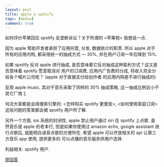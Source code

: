 ```yaml
---
layout: post
title: apple & spotify
tags: [media]
comment: true
---
```


如何评价苹果回应 spotify 反垄断诉讼？关于所谓的 <苹果税\> 我想说一点.

因为 apple 帮助开发者承担了应用托管, 分发, 数据统计的职责. 所以 apple 对于所有的应用内购, 都采用统一的抽成方式 — 30%, 并在用户订阅一年后降到 15%.

如果 spotify 反对 apple 进行抽成, 是否意味着它反对抽成这种盈利方式？这又是否意味着 spotify 愿意取消对 用户的订阅费, 应用内广告费的分成, 将收入完全分给各个唱片公司呢？ (apple 对于直接支付给创作者 的应用内购是不进行抽成的)

反观 apple music, 其对于音乐采取了同样的 30% 抽成策略, 这一抽成比例远小于其它厂商 [1](https://new.qq.com/cmsn/20150616/20150616008728).

何况大家都是会用搜索引擎的: <怎样购买 spotify 更便宜>, <如何使用家庭订阅> 这些问题的答案都会被 spotify 用户所了解.

另外一个方面, ios 系统的封闭性, apple 禁止用户通过 siri 在 spotify 上点歌. 虽然音乐是 apple 的老本行, 但是如果你使用过 amazon echo, google assistant 进行点歌后, 就能明白语音点歌的方便所在. 希望 apple 可以开放相关的 api 让第三方音乐 app 使用, 提供更多的 可以点播的音乐服务供用户选择.

利益相关: spotify 用户.

[原回答](https://www.zhihu.com/question/316150926/answer/624721854)

